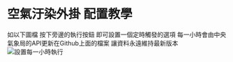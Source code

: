 <!--
 *
 * AIRpollution 空氣汙染外掛 
 * 張睿玹版權所有
 * https://github.com/dwcoop/AIRpollution/license.html
 * 文件: 教學.md(前端)
 * 版本: V1.0.1-TW
 * 日期: 2019-06-08T15:27Z
 *
-->
# 空氣汙染外掛 配置教學
如以下圖檔
按下旁邊的執行按鈕
即可設置一個定時觸發的選項
每一小時會由中央氣象局的API更新在Github上面的檔案
讓資料永遠維持最新版本
![設置每一小時執行](https://cdn.jsdelivr.net/gh/dwcoop/AIRpollution/teach-Image/teach-setTrigger.png)